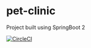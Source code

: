 # pet-clinic

Project built using SpringBoot 2  

[![CircleCI](https://circleci.com/gh/juanma512/pet-clinic/tree/master.svg?style=svg)](https://circleci.com/gh/juanma512/pet-clinic/tree/master)
